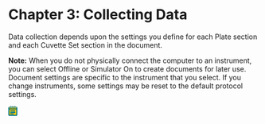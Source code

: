 # Chapter 3: Collecting Data

Data collection depends upon the settings you define for each Plate section and each Cuvette Set section in the document.

**Note:** When you do not physically connect the computer to an instrument, you can select Offline or Simulator On to create documents for later use. Document settings are specific to the instrument that you select. If you change instruments, some settings may be reset to the default protocol settings.

![](<../../../.gitbook/assets/1 (2) (1).png>)
